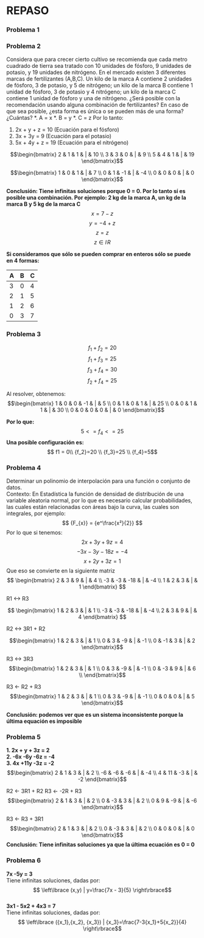 REPASO
==
### Problema 1

### Problema 2
Considera que para crecer cierto cultivo se recomienda que cada metro cuadrado de tierra sea tratado con 10 unidades de fósforo, 9 unidades de potasio, y 19 unidades de nitrógeno. En el mercado existen 3 diferentes marcas de fertilizantes (A,B,C). Un kilo de la marca A contiene 2 unidades de fósforo, 3 de potasio, y 5 de nitrógeno; un kilo de la marca B contiene 1 unidad de fósforo, 3 de potasio y 4 nitrógeno; un kilo de la marca C contiene 1 unidad de fósforo y una de nitrógeno.
¿Será posible con la recomendación usando alguna combinación de fertilizantes? En caso de que sea posible, ¿esta forma es única o se pueden más de una forma? ¿Cuántas?
*. A = x
*. B = y
*. C = z
Por lo tanto:
1. 2x + y + z = 10 (Ecuación para el fósforo)
2. 3x + 3y = 9 (Ecuación para el potasio)
3. 5x + 4y + z = 19 (Ecuación para el nitrógeno)

$$\begin{bmatrix}
2 & 1 & 1 & | & 10 \\
3 & 3 & 0 & | & 9 \\
5 & 4 & 1 & | & 19
\end{bmatrix}$$

$$\begin{bmatrix}
1 & 0 & 1 & | & 7 \\
0 & 1 & -1 & | & -4 \\
0 & 0 & 0 & | & 0
\end{bmatrix}$$

**Conclusión: Tiene infinitas soluciones porque 0 = 0. Por lo tanto sí es posible una combinación. Por ejemplo: 2 kg de la marca A, un kg de la marca B y 5 kg de la marca C**
$$ x= 7 - z $$
$$ y = -4 + z $$
$$ z = z $$
$$ z \in I\!R $$

**Si consideramos que sólo se pueden comprar en enteros sólo se puede en 4 formas:**

A | B | C
--|---|---
3|0|4
2|1|5
1|2|6
0|3|7

### Problema 3
$$ {f_1} + {f_2} = 20 $$
$$ {f_1} + {f_3} = 25 $$
$$ {f_3} + {f_4} = 30 $$
$$ {f_2} + {f_4} = 25 $$

Al resolver, obtenemos:
$$\begin{bmatrix}
1 & 0 & 0 & -1 & | & 5 \\
0 & 1 & 0 & 1 & | & 25 \\
0 & 0 & 1 & 1 & | & 30 \\
0 & 0 & 0 & 0 & | & 0 
\end{bmatrix}$$

**Por lo que:**
$$ 5 <= {f_4} <= 25 $$
**Una posible configuración es:**
$$ f1 = 0\\ {f_2}=20  \\ {f_3}=25 \\ {f_4}=5$$

### Problema 4
Determinar un polinomio de interpolación para una función o conjunto de datos.  
Contexto: En Estadística la función de densidad de distribución de una variable aleatoria normal, por lo que es necesario calcular probabilidades, las cuales están relacionadas con áreas bajo la curva, las cuales son integrales, por ejemplo:
$$ {F_{x}} = {e^\frac{x²}{2}}  $$
Por lo que si tenemos:
$$ 2x + 3y + 9z =  4 $$
$$ - 3x - 3y - 18z = -4 $$
$$ x + 2y + 3z = 1 $$
Que eso se convierte en la siguiente matriz
$$ \begin{bmatrix}
2 & 3 & 9 & | & 4 \\
-3 & -3 & -18 & | & -4 \\
1 & 2 & 3 & | & 1
\end{bmatrix} $$

R1 <-> R3

$$ \begin{bmatrix}
1 & 2 & 3 & | & 1 \\
-3 & -3 & -18 & | & -4 \\
2 & 3 & 9 & | & 4
\end{bmatrix} $$

R2 <-> 3R1 + R2

$$\begin{bmatrix}
1 & 2  & 3 & | & 1 \\
0 & 3 & -9 & | & -1 \\
0 & -1 & 3 & | & 2
\end{bmatrix}$$

R3 <-> 3R3
$$\begin{bmatrix}
1 & 2 & 3 & | & 1 \\
0 & 3 & -9 & | & -1 \\
0 & -3 & 9 & | & 6 \\
\end{bmatrix}$$

R3 <- R2 + R3
$$\begin{bmatrix}
1 & 2 & 3 & | & 1 \\
0 & 3 & -9 & | & -1 \\
0 & 0 & 0 & | & 5
\end{bmatrix}$$

**Conclusión: podemos ver que es un sistema inconsistente porque la última equación es imposible**

### Problema 5
**1. 2x + y + 3z = 2**  
**2. -6x -6y -6z = -4**  
**3. 4x +11y -3z = -2**
$$\begin{bmatrix}
2 & 1 & 3 & | & 2 \\
-6 & -6 & -6 & | & -4 \\
4 & 11 & -3 & | & -2 
\end{bmatrix}$$

R2 <- 3R1 + R2
R3 <- -2R + R3
$$\begin{bmatrix}
2 & 1 & 3 & | & 2 \\
0 & -3 & 3 & | & 2 \\
0 & 9 & -9 & | & -6
\end{bmatrix}$$

R3 <- R3 + 3R1
$$\begin{bmatrix}
2 & 1 & 3 & | & 2 \\
0 & -3 & 3 & | & 2 \\
0 & 0 & 0 & | & 0
\end{bmatrix}$$
**Conclusión: Tiene infinitas soluciones ya que la última ecuación es 0 = 0**

### Problema 6
**7x -5y = 3**  
Tiene infinitas soluciones, dadas por:
$$ \left\lbrace (x,y) | y=\frac{7x - 3}{5} \right\rbrace$$  
**3x1 - 5x2 + 4x3 = 7**  
Tiene infinitas soluciones, dadas por:
$$ \left\lbrace ({x_1},{x_2}, {x_3}) | {x_3}=\frac{7-3{x_1}+5{x_2}}{4} \right\rbrace$$
